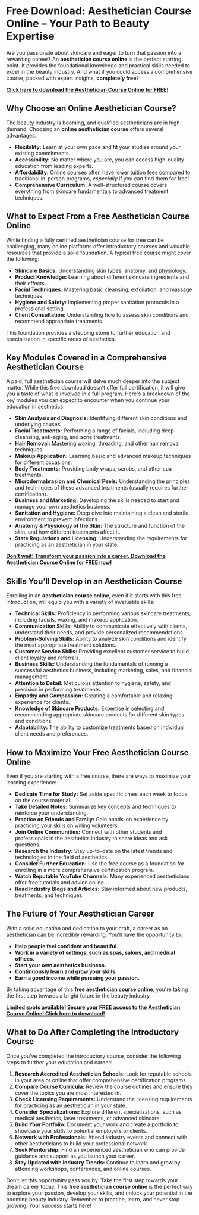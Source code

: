 # Free Download: Aesthetician Course Online – Your Path to Beauty Expertise

Are you passionate about skincare and eager to turn that passion into a rewarding career? An **aesthetician course online** is the perfect starting point. It provides the foundational knowledge and practical skills needed to excel in the beauty industry. And what if you could access a comprehensive course, packed with expert insights, **completely free**?

[**Click here to download the Aesthetician Course Online for FREE!**](https://udemywork.com/aesthetician-course-online)

## Why Choose an Online Aesthetician Course?

The beauty industry is booming, and qualified aestheticians are in high demand. Choosing an **online aesthetician course** offers several advantages:

*   **Flexibility:** Learn at your own pace and fit your studies around your existing commitments.
*   **Accessibility:** No matter where you are, you can access high-quality education from leading experts.
*   **Affordability:** Online courses often have lower tuition fees compared to traditional in-person programs, *especially* if you can find them for free!
*   **Comprehensive Curriculum:** A well-structured course covers everything from skincare fundamentals to advanced treatment techniques.

## What to Expect From a Free Aesthetician Course Online

While finding a fully certified aesthetician course for free can be challenging, many online platforms offer introductory courses and valuable resources that provide a solid foundation. A typical free course might cover the following:

*   **Skincare Basics:** Understanding skin types, anatomy, and physiology.
*   **Product Knowledge:** Learning about different skincare ingredients and their effects.
*   **Facial Techniques:** Mastering basic cleansing, exfoliation, and massage techniques.
*   **Hygiene and Safety:** Implementing proper sanitation protocols in a professional setting.
*   **Client Consultation:** Understanding how to assess skin conditions and recommend appropriate treatments.

This foundation provides a stepping stone to further education and specialization in specific areas of aesthetics.

## Key Modules Covered in a Comprehensive Aesthetician Course

A paid, full aesthetician course will delve much deeper into the subject matter. While this free download doesn’t offer full certification, it will give you a taste of what is involved in a full program. Here's a breakdown of the key modules you can expect to encounter when you continue your education in aesthetics:

*   **Skin Analysis and Diagnosis:** Identifying different skin conditions and underlying causes.
*   **Facial Treatments:** Performing a range of facials, including deep cleansing, anti-aging, and acne treatments.
*   **Hair Removal:** Mastering waxing, threading, and other hair removal techniques.
*   **Makeup Application:** Learning basic and advanced makeup techniques for different occasions.
*   **Body Treatments:** Providing body wraps, scrubs, and other spa treatments.
*   **Microdermabrasion and Chemical Peels:** Understanding the principles and techniques of these advanced treatments (usually requires further certification).
*   **Business and Marketing:** Developing the skills needed to start and manage your own aesthetics business.
*   **Sanitation and Hygiene:** Deep dive into maintaining a clean and sterile environment to prevent infections.
*   **Anatomy & Physiology of the Skin:** The structure and function of the skin, and how different treatments affect it.
*   **State Regulations and Licensing:** Understanding the requirements for practicing as an aesthetician in your state.

[**Don't wait! Transform your passion into a career. Download the Aesthetician Course Online for FREE now!**](https://udemywork.com/aesthetician-course-online)

## Skills You’ll Develop in an Aesthetician Course

Enrolling in an **aesthetician course online**, even if it starts with this free introduction, will equip you with a variety of invaluable skills:

*   **Technical Skills:** Proficiency in performing various skincare treatments, including facials, waxing, and makeup application.
*   **Communication Skills:** Ability to communicate effectively with clients, understand their needs, and provide personalized recommendations.
*   **Problem-Solving Skills:** Ability to analyze skin conditions and identify the most appropriate treatment solutions.
*   **Customer Service Skills:** Providing excellent customer service to build client loyalty and referrals.
*   **Business Skills:** Understanding the fundamentals of running a successful aesthetics business, including marketing, sales, and financial management.
*   **Attention to Detail:** Meticulous attention to hygiene, safety, and precision in performing treatments.
*   **Empathy and Compassion:** Creating a comfortable and relaxing experience for clients.
*   **Knowledge of Skincare Products:** Expertise in selecting and recommending appropriate skincare products for different skin types and conditions.
*   **Adaptability:** The ability to customize treatments based on individual client needs and preferences.

## How to Maximize Your Free Aesthetician Course Online

Even if you are starting with a free course, there are ways to maximize your learning experience:

*   **Dedicate Time for Study:** Set aside specific times each week to focus on the course material.
*   **Take Detailed Notes:** Summarize key concepts and techniques to reinforce your understanding.
*   **Practice on Friends and Family:** Gain hands-on experience by practicing your skills on willing volunteers.
*   **Join Online Communities:** Connect with other students and professionals in the aesthetics industry to share ideas and ask questions.
*   **Research the Industry:** Stay up-to-date on the latest trends and technologies in the field of aesthetics.
*   **Consider Further Education:** Use the free course as a foundation for enrolling in a more comprehensive certification program.
*   **Watch Reputable YouTube Channels:** Many experienced aestheticians offer free tutorials and advice online.
*   **Read Industry Blogs and Articles:** Stay informed about new products, treatments, and techniques.

## The Future of Your Aesthetician Career

With a solid education and dedication to your craft, a career as an aesthetician can be incredibly rewarding. You'll have the opportunity to:

*   **Help people feel confident and beautiful.**
*   **Work in a variety of settings, such as spas, salons, and medical offices.**
*   **Start your own aesthetics business.**
*   **Continuously learn and grow your skills.**
*   **Earn a good income while pursuing your passion.**

By taking advantage of this **free aesthetician course online**, you're taking the first step towards a bright future in the beauty industry.

[**Limited spots available! Secure your FREE access to the Aesthetician Course Online! Click here to download!**](https://udemywork.com/aesthetician-course-online)

## What to Do After Completing the Introductory Course

Once you’ve completed the introductory course, consider the following steps to further your education and career:

1.  **Research Accredited Aesthetician Schools:** Look for reputable schools in your area or online that offer comprehensive certification programs.
2.  **Compare Course Curricula:** Review the course outlines and ensure they cover the topics you are most interested in.
3.  **Check Licensing Requirements:** Understand the licensing requirements for practicing as an aesthetician in your state.
4.  **Consider Specializations:** Explore different specializations, such as medical aesthetics, laser treatments, or advanced skincare.
5.  **Build Your Portfolio:** Document your work and create a portfolio to showcase your skills to potential employers or clients.
6.  **Network with Professionals:** Attend industry events and connect with other aestheticians to build your professional network.
7.  **Seek Mentorship:** Find an experienced aesthetician who can provide guidance and support as you launch your career.
8.  **Stay Updated with Industry Trends:** Continue to learn and grow by attending workshops, conferences, and online courses.

Don’t let this opportunity pass you by. Take the first step towards your dream career today. This **free aesthetician course online** is the perfect way to explore your passion, develop your skills, and unlock your potential in the booming beauty industry. Remember to practice, learn, and never stop growing. Your success starts here!
